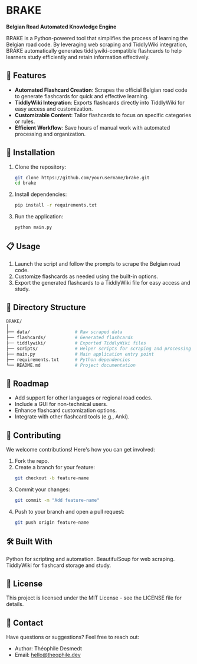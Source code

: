 # BRAKE  
**Belgian Road Automated Knowledge Engine**  

BRAKE is a Python-powered tool that simplifies the process of learning the Belgian road code. By leveraging web scraping and TiddlyWiki integration, BRAKE automatically generates tiddlywiki-compatible flashcards to help learners study efficiently and retain information effectively.  

## 🚀 Features  
- **Automated Flashcard Creation**: Scrapes the official Belgian road code to generate flashcards for quick and effective learning.  
- **TiddlyWiki Integration**: Exports flashcards directly into TiddlyWiki for easy access and customization.  
- **Customizable Content**: Tailor flashcards to focus on specific categories or rules.  
- **Efficient Workflow**: Save hours of manual work with automated processing and organization.  

## 🔧 Installation  
1. Clone the repository:  
   ```bash
   git clone https://github.com/yourusername/brake.git
   cd brake
   ```
2. Install dependencies:
   ```bash
   pip install -r requirements.txt
   ```
3. Run the application:
   ```bash
   python main.py
   ```

## 📋 Usage
1. Launch the script and follow the prompts to scrape the Belgian road code.
2. Customize flashcards as needed using the built-in options.
3. Export the generated flashcards to a TiddlyWiki file for easy access and study.

## 📂 Directory Structure
   ```graphql
   BRAKE/
   │
   ├── data/                 # Raw scraped data  
   ├── flashcards/           # Generated flashcards  
   ├── tiddlywiki/           # Exported TiddlyWiki files  
   ├── scripts/              # Helper scripts for scraping and processing  
   ├── main.py               # Main application entry point  
   ├── requirements.txt      # Python dependencies  
   └── README.md             # Project documentation
   ```

## 🌱 Roadmap
- Add support for other languages or regional road codes.
- Include a GUI for non-technical users.
- Enhance flashcard customization options.
- Integrate with other flashcard tools (e.g., Anki).

## 🤝 Contributing
We welcome contributions! Here's how you can get involved:

1. Fork the repo.
2. Create a branch for your feature:
   ```bash
   git checkout -b feature-name
   ```
3. Commit your changes:
   ```bash
   git commit -m "Add feature-name"
   ```
4. Push to your branch and open a pull request:
   ```bash
   git push origin feature-name
   ```
   
## 🛠️ Built With
Python for scripting and automation.
BeautifulSoup for web scraping.
TiddlyWiki for flashcard storage and study.

## 📜 License
This project is licensed under the MIT License - see the LICENSE file for details.

## 💬 Contact
Have questions or suggestions? Feel free to reach out:

- Author: Théophile Desmedt
- Email: hello@theophile.dev
<!-- - Portfolio: https://theophile.dev/portfolio -->
